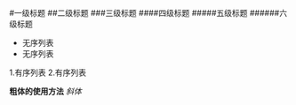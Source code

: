#一级标题
##二级标题
###三级标题
####四级标题
#####五级标题
######六级标题

- 无序列表
- 无序列表

1.有序列表
2.有序列表 

**粗体的使用方法**
*斜体*

